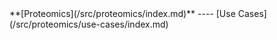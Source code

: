 <div class='linkbox'>
**[Proteomics](/src/proteomics/index.md)**
----
[Use Cases](/src/proteomics/use-cases/index.md)<br />
</div>
